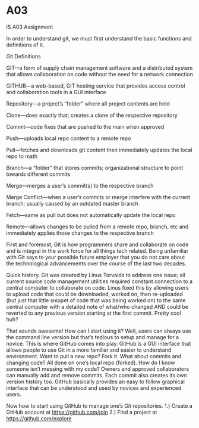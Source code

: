 # A03
IS A03 Assignment 

In order to understand git, we must first understand the basic functions and definitions of it.

Git Definitions

GIT--a form of supply chain management software and a distributed system that allows collaboration on code without the need for a network connection  

GITHUB—a web-based, GIT hosting service that provides access control and collaboration tools in a GUI interface 

Repository—a project’s “folder” where all project contents are held

Clone—does exactly that; creates a clone of the respective repository

Commit—code fixes that are pushed to the main when approved

Push—uploads local repo content to a remote repo 

Pull—fetches and downloads git content then immediately updates the local repo to math 

Branch—a “folder” that stores commits; organizational structure to point towards different commits

Merge—merges a user’s commit(s) to the respective branch

Merge Conflict—when a user’s commits or merge interfere with the current branch; usually caused by an outdated master branch

Fetch—same as pull but does not automatically update the local repo

Remote—allows changes to be pulled from a remote repo, branch, etc and immediately applies those changes to the respective branch

First and foremost, Git is how programmers share and collaborate on code and is integral in the work force for all things tech related. Being unfamiliar with Git says to your possible future employer that you do not care about the technological advancements over the course of the last two decades. 

Quick history. Git was created by Linus Torvalds to address one issue; all current source code management utilities required constant connection to a central computer to collaborate on code. Linus fixed this by allowing users to upload code that could be downloaded, worked on, then re-uploaded (but just that little snippet of code that was being worked on) to the same central computer with a detailed note of what/who changed AND could be reverted to any previous version starting at the first commit. Pretty cool huh? 

That sounds awesome! How can I start using it? Well, users can always use the command line version but that’s tedious to setup and manage for a novice. This is where GitHub comes into play. GitHub is a GUI interface that allows people to use Git in a more familiar and easier to understand environment. Want to pull a new repo? Fork it. What about commits and changing code? All done on one’s local repo (forked). How do I know someone isn’t messing with my code? Owners and approved collaborators can manually add and remove commits. Each commit also creates its own version history too. GitHub basically provides an easy to follow graphical interface that can be understood and used by novices and experienced users.  

Now how to start using GitHub to manage one’s Git repositories.
1.)	Create a GitHub account at https://github.com/join
2.)	Find a project at https://github.com/explore
